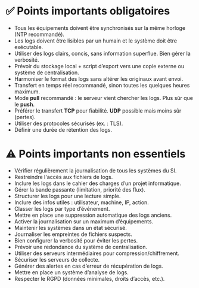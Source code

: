 # ✅ Points importants obligatoires

- Tous les équipements doivent être synchronisés sur la même horloge (NTP recommandé).
- Les logs doivent être lisibles par un humain et le système doit être exécutable.
- Utiliser des logs clairs, concis, sans information superflue. Bien gérer la verbosité.
- Prévoir du stockage local + script d’export vers une copie externe ou système de centralisation.
- Harmoniser le format des logs sans altérer les originaux avant envoi.
- Transfert en temps réel recommandé, sinon toutes les quelques heures maximum.
- Mode **pull** recommandé : le serveur vient chercher les logs. Plus sûr que le **push**.
- Préférer le transfert **TCP** pour fiabilité. **UDP** possible mais moins sûr (pertes).
- Utiliser des protocoles sécurisés (ex. : TLS).
- Définir une durée de rétention des logs.

# ⚠️ Points importants non essentiels

- Vérifier régulièrement la journalisation de tous les systèmes du SI.
- Restreindre l'accès aux fichiers de logs.
- Inclure les logs dans le cahier des charges d’un projet informatique.
- Gérer la bande passante (limitation, priorité des flux).
- Structurer les logs pour une lecture simple.
- Inclure des infos utiles : utilisateur, machine, IP, action.
- Classer les logs par type d’événement.
- Mettre en place une suppression automatique des logs anciens.
- Activer la journalisation sur un maximum d’équipements.
- Maintenir les systèmes dans un état sécurisé.
- Journaliser les empreintes de fichiers suspects.
- Bien configurer la verbosité pour éviter les pertes.
- Prévoir une redondance du système de centralisation.
- Utiliser des serveurs intermédiaires pour compression/chiffrement.
- Sécuriser les serveurs de collecte.
- Générer des alertes en cas d’erreur de récupération de logs.
- Mettre en place un système d’analyse de logs.
- Respecter le RGPD (données minimales, droits d’accès, etc.).
